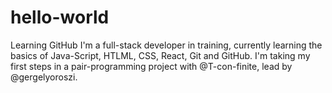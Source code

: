 # hello-world
Learning GitHub
I'm a full-stack developer in training, currently learning the basics of Java-Script, HTLML, CSS, React, Git and GitHub. I'm taking my first steps in a pair-programming project with @T-con-finite, lead by @gergelyoroszi.
